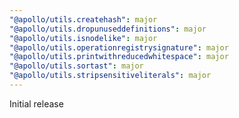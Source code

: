 ```yaml
---
"@apollo/utils.createhash": major
"@apollo/utils.dropunuseddefinitions": major
"@apollo/utils.isnodelike": major
"@apollo/utils.operationregistrysignature": major
"@apollo/utils.printwithreducedwhitespace": major
"@apollo/utils.sortast": major
"@apollo/utils.stripsensitiveliterals": major
---
```


Initial release
